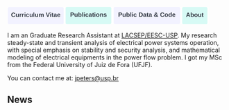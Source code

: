 <a href="https://joaoppeters.github.io/cv/"><img src="/images/cv_button.png" alt="drawing" height="40"/></a><a href="https://joaoppeters.github.io/pubs/"><img src="/images/pub_button.png" alt="drawing" height="40"/></a><a href="https://joaoppeters.github.io/code/"><img src="/images/code_button.png" alt="drawing" height="40"/></a><a href="https://joaoppeters.github.io/about/"><img src="/images/about_button.png" alt="drawing" height="40"/></a>

I am an Graduate Research Assistant at [LACSEP/EESC-USP](https://lacsep.github.io). My research steady-state and transient analysis of electrical power systems operation, with special emphasis on stability and security analysis, and mathematical modeling of electrical equipments in the power flow problem. I got my MSc from the Federal University of Juiz de Fora (UFJF). 

You can contact me at: [jpeters@usp.br](mailto:jpeters@usp.br)

<h2>News</h2>

<!-- * **7/2023** Our paper titled [Price Perturbations for Privacy Preserving Demand Response With Distribution Network Awareness](/files/robust_dr.pdf) is accepted for publication in IEEE Transactions on Smart Grid!
* **5/2023** Excited to announce that I will move to Georgia Tech ISyE this Fall as an Assistant Professor!
* **4/2023** [Results are out](https://gocompetition.energy.gov/challenges/challenge-3/Leaderboards/Event-2) for Event 2 of the ARPA-E Grid Optimization competition, Electric Stampede won in half of the divisions! 
* **3/2023** Congratulations to undergraduate student Calla on getting her first [paper](/files/gm2023.pdf) accepted into PESGM!
* **3/2023** I was pleased to give a seminar at UC Davis
* **3/2023** I was pleased to give a seminar at Duke University
* **3/2023** I was pleased to give a seminar at Cornell University
* **3/2023** I was pleased to give a seminar at Cornell Tech
* **2/2023** I was pleased to give a seminar at Carnegie Mellon University
* **2/2023** I was pleased to give a seminar at Georgia Tech
* **1/2023** I was pleased to give a seminar at Rice University
* **12/2022** I visited and gave a seminar at Texas A&M University
* **12/2022** Our team, led by UT Austin, has been selected for a \$400k award to compete in Challenge 3 of the ARPA-E Grid Optimization Competition. [[Press release](https://arpa-e.energy.gov/news-and-media/press-releases/department-energy-announces-grid-optimization-go-competition)]
* **10/2022** I attended the [Rising Stars 2022 Workshop](https://www.linkedin.com/feed/update/urn:li:activity:6991833288759816192/), it was great to meet everyone!
* **10/2022** I am at INFORMS 2022, presenting on "Robust pricing for residential demand response with human-in-the-loop".
* **08/2022** Excited to have been selected to attend the Rising Stars workshop at UT Austin in October.
* **07/2022** I am releasing <a href="/files/demand2019.csv" download="demand2019">hourly electricity demand data</a> from 155 transmission systems alongside the publication of our [new paper](/files/Interconnection.pdf) in Applied Energy, details [here](/code/).
* **06/2022** I chaired a session on Data-driven Methods at PMAPS.
* **04/2022** Presented our work on the socio-economic impacts of electric vehicle adoption at the IRT poster event.
* **03/2022** [Paper](/files/pmaps2022.pdf) accepted to PMAPS 2022
* **03/2022** I was pleased to give a virtual seminar at Imperial College
* **03/2022** I was pleased to give a virtual seminar at Boston University
* **02/2022** I was pleased to give a virtual seminar at MIT
* **02/2022** I was pleased to give a virtual seminar at Temple University
* **02/2022** [Paper](/files/spatial2022.pdf) accepted to PSCC 2022 - congratulations to first author Ash on her first journal paper!
* **01/2022** Three papers ([1](/files/gm2022.pdf) [2](/files/spatial2022.pdf) [3](/files/lpf2022.pdf)) accepted to the PES general meeting - looking forward to seeing everyone in Denver this summer!
* **12/2021** I was pleased to give a virtual seminar at Newcastle University [[Recording](https://www.youtube.com/watch?v=hVaEFvOKZ7Q&list=PLQbrGIdhp3aFF8VCzrHiNFVvl5G-2lRuU&index=5)]
* **10/2022** I presented at the INFORMS annual meeting in the session on the ARPA-E GO Competition
* **10/2021** I presented Electric Stampede's strategy at the ARPA-E GO Outreach event
* **10/2021** The results are in - Electric Stampede placed 5th in Challenge 2 winning $140,000. Read the press release [here](https://arpa-e.energy.gov/news-and-media/blog-posts/announcing-grid-optimization-go-competition-challenge-2-winners).  -->